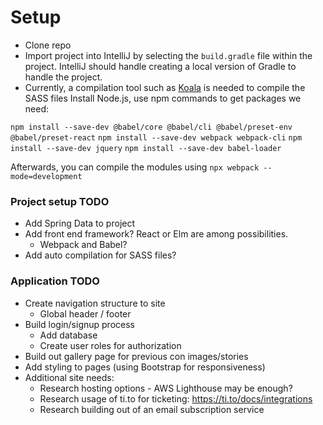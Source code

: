 # Setup

* Clone repo
* Import project into IntelliJ by selecting the `build.gradle` file within the project. IntelliJ should handle creating a local version of Gradle to handle the project.
* Currently, a compilation tool such as [Koala](http://koala-app.com/) is needed to compile the SASS files
Install Node.js, use npm commands to get packages we need: 

`npm install --save-dev @babel/core @babel/cli @babel/preset-env @babel/preset-react`
`npm install --save-dev webpack webpack-cli`
`npm install --save-dev jquery`
`npm install --save-dev babel-loader`

Afterwards, you can compile the modules using `npx webpack --mode=development`


### Project setup TODO

* Add Spring Data to project
* Add front end framework? React or Elm are among possibilities.
  * Webpack and Babel?
* Add auto compilation for SASS files?


### Application TODO

* Create navigation structure to site
  * Global header / footer
* Build login/signup process
  * Add database
  * Create user roles for authorization
* Build out gallery page for previous con images/stories
* Add styling to pages (using Bootstrap for responsiveness)
* Additional site needs:
  * Research hosting options - AWS Lighthouse may be enough?
  * Research usage of ti.to for ticketing: https://ti.to/docs/integrations
  * Research building out of an email subscription service

